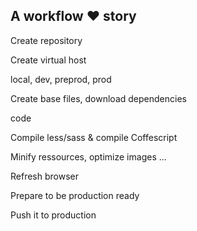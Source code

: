 ## A workflow <span class="orange">❤</span> story

<p class="fragment" >Create repository</p>
<p class="fragment" >Create virtual host</p>
<p class="fragment" >local, dev, preprod, prod</p>
<p class="fragment" >Create base files, download dependencies</p>
<p class="fragment yellow" >code</p>
<p class="fragment" >Compile less/sass &amp; compile Coffescript</p>
<p class="fragment" >Minify ressources, optimize images ...</p>
<p class="fragment" >Refresh browser</p>
<p class="fragment" >Prepare to be production ready</p>
<p class="fragment" >Push it to production</p>

